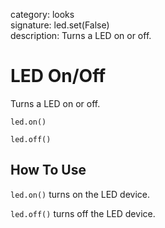 category: looks  
signature: led.set(False)  
description: Turns a LED on or off.  

# LED On/Off

Turns a LED on or off.

```don
led.on()
```
```don
led.off()
```

## How To Use

`led.on()` turns on the LED device.

`led.off()` turns off the LED device.

<advanced>
</advanced>
